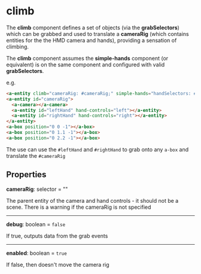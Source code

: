 # climb

The **climb** component defines a set of objects (via the **grabSelectors**) which can be grabbed and used to translate a **cameraRig** (which contains entities for the the HMD camera and hands), providing a sensation of climbing.

The **climb** component assumes the **simple-hands** component (or equivalent) is on the same component and configured with valid **grabSelectors**.

e.g.
```html
<a-entity climb="cameraRig: #cameraRig;" simple-hands="handSelectors: #leftHand,#rightHand; grabSelectors: a-box;"></a-entity>
<a-entity id="cameraRig">
  <a-camera></a-camera>
  <a-entity id="leftHand" hand-controls="left"></a-entity>
  <a-entity id="rightHand" hand-controls="right"></a-entity>
</a-entity>
<a-box position="0 0 -1"></a-box>
<a-box position="0 1.1 -1"></a-box>
<a-box position="0 2.2 -1"></a-box>
```
The use can use the `#leftHand` and `#rightHand` to grab onto any `a-box` and translate the `#cameraRig`

## Properties

**cameraRig**: selector = ""

The parent entity of the camera and hand controls - it should not be a scene.  There is a warning if the cameraRig is not specified

---
**debug**: boolean = `false`

If true, outputs data from the grab events

---
**enabled**: boolean = `true`

If false, then doesn't move the camera rig
